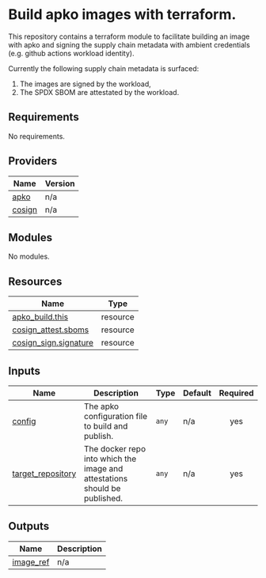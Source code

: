 # Build apko images with terraform.

This repository contains a terraform module to facilitate building an image with
apko and signing the supply chain metadata with ambient credentials (e.g. github
actions workload identity).

Currently the following supply chain metadata is surfaced:
1. The images are signed by the workload,
2. The SPDX SBOM are attestated by the workload.


<!-- BEGIN_TF_DOCS -->
## Requirements

No requirements.

## Providers

| Name | Version |
|------|---------|
| <a name="provider_apko"></a> [apko](#provider\_apko) | n/a |
| <a name="provider_cosign"></a> [cosign](#provider\_cosign) | n/a |

## Modules

No modules.

## Resources

| Name | Type |
|------|------|
| [apko_build.this](https://registry.terraform.io/providers/chainguard-dev/apko/latest/docs/resources/build) | resource |
| [cosign_attest.sboms](https://registry.terraform.io/providers/chainguard-dev/cosign/latest/docs/resources/attest) | resource |
| [cosign_sign.signature](https://registry.terraform.io/providers/chainguard-dev/cosign/latest/docs/resources/sign) | resource |

## Inputs

| Name | Description | Type | Default | Required |
|------|-------------|------|---------|:--------:|
| <a name="input_config"></a> [config](#input\_config) | The apko configuration file to build and publish. | `any` | n/a | yes |
| <a name="input_target_repository"></a> [target\_repository](#input\_target\_repository) | The docker repo into which the image and attestations should be published. | `any` | n/a | yes |

## Outputs

| Name | Description |
|------|-------------|
| <a name="output_image_ref"></a> [image\_ref](#output\_image\_ref) | n/a |
<!-- END_TF_DOCS -->
